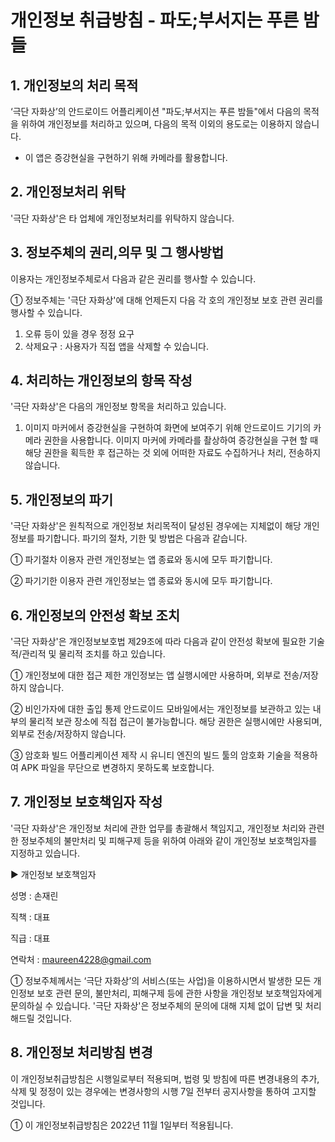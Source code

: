 # 개인정보 취급방침 - 파도;부서지는 푸른 밤들

## 1. 개인정보의 처리 목적
‘극단 자화상’의 안드로이드 어플리케이션 "파도;부서지는 푸른 밤들"에서 다음의 목적을 위하여 개인정보를 처리하고 있으며, 다음의 목적 이외의 용도로는 이용하지 않습니다.

- 이 앱은 증강현실을 구현하기 위해 카메라를 활용합니다.

## 2. 개인정보처리 위탁
'극단 자화상'은 타 업체에 개인정보처리를 위탁하지 않습니다.

## 3. 정보주체의 권리,의무 및 그 행사방법
이용자는 개인정보주체로서 다음과 같은 권리를 행사할 수 있습니다.

① 정보주체는 '극단 자화상'에 대해 언제든지 다음 각 호의 개인정보 보호 관련 권리를 행사할 수 있습니다.

1. 오류 등이 있을 경우 정정 요구
2. 삭제요구 : 사용자가 직접 앱을 삭제할 수 있습니다.

## 4. 처리하는 개인정보의 항목 작성
'극단 자화상'은 다음의 개인정보 항목을 처리하고 있습니다.

1. 이미지 마커에서 증강현실을 구현하여 화면에 보여주기 위해 안드로이드 기기의 카메라 권한을 사용합니다.
이미지 마커에 카메라를 촬상하여 증강현실을 구현 할 때 해당 권한을 획득한 후 접근하는 것 외에 어떠한 자료도 수집하거나 처리, 전송하지 않습니다.

## 5. 개인정보의 파기
'극단 자화상'은 원칙적으로 개인정보 처리목적이 달성된 경우에는 지체없이 해당 개인정보를 파기합니다. 파기의 절차, 기한 및 방법은 다음과 같습니다.

① 파기절차
이용자 관련 개인정보는 앱 종료와 동시에 모두 파기합니다.

② 파기기한
이용자 관련 개인정보는 앱 종료와 동시에 모두 파기합니다.

## 6. 개인정보의 안전성 확보 조치
'극단 자화상'은 개인정보보호법 제29조에 따라 다음과 같이 안전성 확보에 필요한 기술적/관리적 및 물리적 조치를 하고 있습니다.

① 개인정보에 대한 접근 제한
개인정보는 앱 실행시에만 사용하며, 외부로 전송/저장하지 않습니다.

② 비인가자에 대한 출입 통제
안드로이드 모바일에서는 개인정보를 보관하고 있는 내부의 물리적 보관 장소에 직접 접근이 불가능합니다. 해당 권한은 실행시에만 사용되며, 외부로 전송/저장하지 않습니다.

③ 암호화 빌드
어플리케이션 제작 시 유니티 엔진의 빌드 툴의 암호화 기술을 적용하여 APK 파일을 무단으로 변경하지 못하도록 보호합니다.

## 7. 개인정보 보호책임자 작성
'극단 자화상'은 개인정보 처리에 관한 업무를 총괄해서 책임지고, 개인정보 처리와 관련한 정보주체의 불만처리 및 피해구제 등을 위하여 아래와 같이 개인정보 보호책임자를 지정하고 있습니다.

▶ 개인정보 보호책임자

성명 : 손재린

직책 : 대표

직급 : 대표

연락처 : maureen4228@gmail.com

① 정보주체께서는 ‘극단 자화상’의 서비스(또는 사업)을 이용하시면서 발생한 모든 개인정보 보호 관련 문의, 불만처리, 피해구제 등에 관한 사항을 개인정보 보호책임자에게 문의하실 수 있습니다. '극단 자화상'은 정보주체의 문의에 대해 지체 없이 답변 및 처리해드릴 것입니다.

## 8. 개인정보 처리방침 변경
이 개인정보취급방침은 시행일로부터 적용되며, 법령 및 방침에 따른 변경내용의 추가, 삭제 및 정정이 있는 경우에는 변경사항의 시행 7일 전부터 공지사항을 통하여 고지할 것입니다.

① 이 개인정보취급방침은 2022년 11월 1일부터 적용됩니다.
